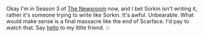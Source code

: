 Okay I'm in Season 3 of <a href="http://scripting.com/2019/12/27.html#a135542">The Newsroom</a> now, and I bet  Sorkin isn't writing it, rather it's someone trying to write like Sorkin. It's awful. Unbearable. What would make sense is a final massacre like the end of Scarface. I'd pay to watch that. Say <a href="https://www.youtube.com/watch?v=AVQ8byG2mY8">hello</a> to my little friend. :boom:
